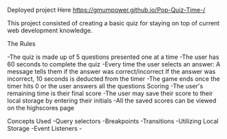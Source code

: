 Deployed project Here https://gmumpower.github.io/Pop-Quiz-Time-/

This project consisted of creating a basic quiz for staying on top of current web development knowledge. 

The Rules

-The quiz is made up of 5 questions presented one at a time
-The user has 60 seconds to complete the quiz
-Every time the user selects an answer:
    A message tells them if the answer was correct/incorrect
    If the answer was incorrect, 10 seconds is deducted from the timer
-The game ends once the timer hits 0 or the user answers all the questions
Scoring
-The user's remaining time is their final score
-The user may save their score to their local storage by entering their initials
-All the saved scores can be viewed on the highscores page



Concepts Used 
    -Query selectors
    -Breakpoints
    -Transitions
    -Utilizing Local Storage
    -Event Listeners
    -